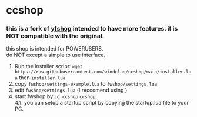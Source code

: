 # ccshop

### this is a fork of [yfshop](https://github.com/yourfriendoss/yfshop) intended to have more features. it is NOT compatible with the original.
this shop is intended for POWERUSERS.  
do NOT except a simple to use interface.
1. Run the installer script: `wget https://raw.githubusercontent.com/windclan/ccshop/main/installer.lua` then `installer.lua`
2. copy `fwshop/settings-example.lua` to `fwshop/settings.lua`
3. edit `fwshop/settings.lua` (I reccomend using )
4. start fwshop by `cd ccshop` `ccshop`.  
4.1. you can setup a startup script by copying the startup.lua file to your PC.
